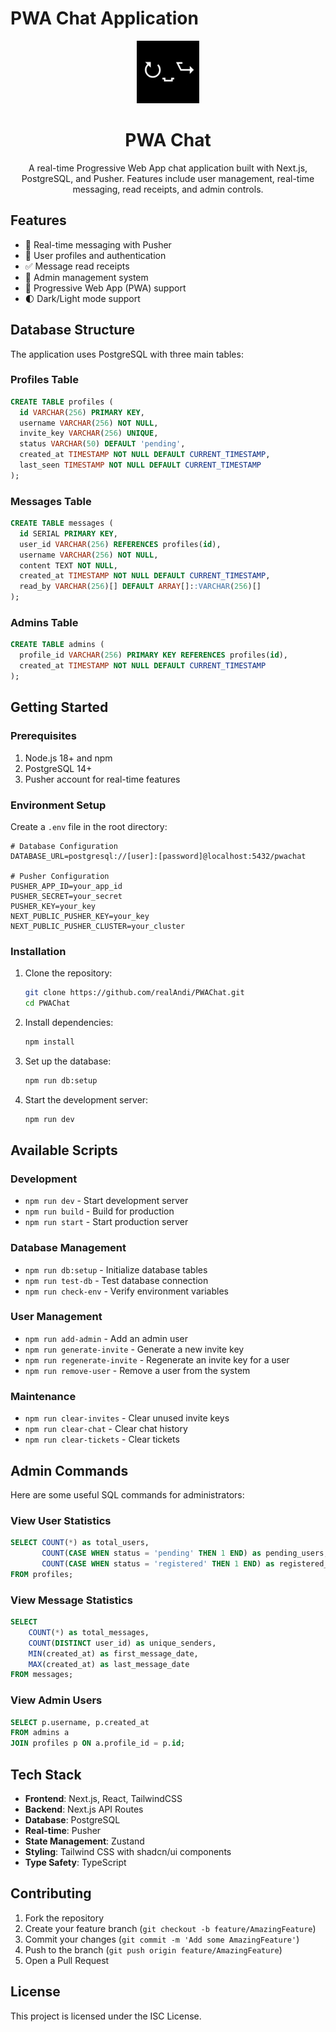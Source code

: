 # PWA Chat Application

<div align="center">
  <img src="https://github.com/realAndi/PWAChat/blob/master/src/imgs/appicon.png?raw=true" alt="PWAChat Logo" width="100" height="100">
  <h1>PWA Chat</h1>
</div>

<p align="center">
A real-time Progressive Web App chat application built with Next.js, PostgreSQL, and Pusher. Features include user management, real-time messaging, read receipts, and admin controls.
</p>

## Features

- 💬 Real-time messaging with Pusher
- 👥 User profiles and authentication
- ✅ Message read receipts
- 🔐 Admin management system
- 📱 Progressive Web App (PWA) support
- 🌓 Dark/Light mode support

## Database Structure

The application uses PostgreSQL with three main tables:

### Profiles Table
```sql
CREATE TABLE profiles (
  id VARCHAR(256) PRIMARY KEY,
  username VARCHAR(256) NOT NULL,
  invite_key VARCHAR(256) UNIQUE,
  status VARCHAR(50) DEFAULT 'pending',
  created_at TIMESTAMP NOT NULL DEFAULT CURRENT_TIMESTAMP,
  last_seen TIMESTAMP NOT NULL DEFAULT CURRENT_TIMESTAMP
);
```

### Messages Table
```sql
CREATE TABLE messages (
  id SERIAL PRIMARY KEY,
  user_id VARCHAR(256) REFERENCES profiles(id),
  username VARCHAR(256) NOT NULL,
  content TEXT NOT NULL,
  created_at TIMESTAMP NOT NULL DEFAULT CURRENT_TIMESTAMP,
  read_by VARCHAR(256)[] DEFAULT ARRAY[]::VARCHAR(256)[]
);
```

### Admins Table
```sql
CREATE TABLE admins (
  profile_id VARCHAR(256) PRIMARY KEY REFERENCES profiles(id),
  created_at TIMESTAMP NOT NULL DEFAULT CURRENT_TIMESTAMP
);
```

## Getting Started

### Prerequisites

1. Node.js 18+ and npm
2. PostgreSQL 14+
3. Pusher account for real-time features

### Environment Setup

Create a `.env` file in the root directory:

```env
# Database Configuration
DATABASE_URL=postgresql://[user]:[password]@localhost:5432/pwachat

# Pusher Configuration
PUSHER_APP_ID=your_app_id
PUSHER_SECRET=your_secret
PUSHER_KEY=your_key
NEXT_PUBLIC_PUSHER_KEY=your_key
NEXT_PUBLIC_PUSHER_CLUSTER=your_cluster
```

### Installation

1. Clone the repository:
   ```bash
   git clone https://github.com/realAndi/PWAChat.git
   cd PWAChat
   ```

2. Install dependencies:
   ```bash
   npm install
   ```

3. Set up the database:
   ```bash
   npm run db:setup
   ```

4. Start the development server:
   ```bash
   npm run dev
   ```

## Available Scripts

### Development
- `npm run dev` - Start development server
- `npm run build` - Build for production
- `npm run start` - Start production server

### Database Management
- `npm run db:setup` - Initialize database tables
- `npm run test-db` - Test database connection
- `npm run check-env` - Verify environment variables

### User Management
- `npm run add-admin` - Add an admin user
- `npm run generate-invite` - Generate a new invite key
- `npm run regenerate-invite` - Regenerate an invite key for a user
- `npm run remove-user` - Remove a user from the system

### Maintenance
- `npm run clear-invites` - Clear unused invite keys
- `npm run clear-chat` - Clear chat history
- `npm run clear-tickets` - Clear tickets

## Admin Commands

Here are some useful SQL commands for administrators:

### View User Statistics
```sql
SELECT COUNT(*) as total_users, 
       COUNT(CASE WHEN status = 'pending' THEN 1 END) as pending_users,
       COUNT(CASE WHEN status = 'registered' THEN 1 END) as registered_users
FROM profiles;
```

### View Message Statistics
```sql
SELECT 
    COUNT(*) as total_messages,
    COUNT(DISTINCT user_id) as unique_senders,
    MIN(created_at) as first_message_date,
    MAX(created_at) as last_message_date
FROM messages;
```

### View Admin Users
```sql
SELECT p.username, p.created_at 
FROM admins a 
JOIN profiles p ON a.profile_id = p.id;
```

## Tech Stack

- **Frontend**: Next.js, React, TailwindCSS
- **Backend**: Next.js API Routes
- **Database**: PostgreSQL
- **Real-time**: Pusher
- **State Management**: Zustand
- **Styling**: Tailwind CSS with shadcn/ui components
- **Type Safety**: TypeScript

## Contributing

1. Fork the repository
2. Create your feature branch (`git checkout -b feature/AmazingFeature`)
3. Commit your changes (`git commit -m 'Add some AmazingFeature'`)
4. Push to the branch (`git push origin feature/AmazingFeature`)
5. Open a Pull Request

## License

This project is licensed under the ISC License.
